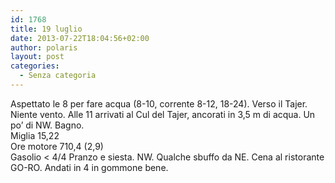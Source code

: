 ```yaml
---
id: 1768
title: 19 luglio
date: 2013-07-22T18:04:56+02:00
author: polaris
layout: post
categories:
  - Senza categoria
---
```

Aspettato le 8 per fare acqua (8-10, corrente 8-12, 18-24). Verso il Tajer. Niente vento. Alle 11 arrivati al Cul del Tajer, ancorati in 3,5 m di acqua. Un po&#8217; di NW. Bagno.  
Miglia 15,22  
Ore motore 710,4 (2,9)  
Gasolio < 4/4 Pranzo e siesta. NW. Qualche sbuffo da NE. Cena al ristorante GO-RO. Andati in 4 in gommone bene.